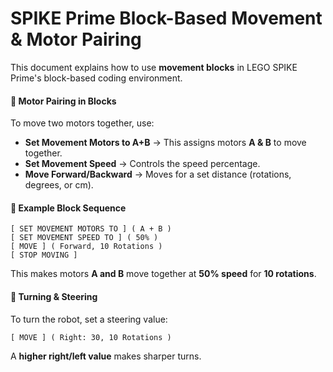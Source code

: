 # **SPIKE Prime Block-Based Movement & Motor Pairing**

This document explains how to use **movement blocks** in LEGO SPIKE Prime's block-based coding environment.

#### **🔹 Motor Pairing in Blocks**

To move two motors together, use:

- **Set Movement Motors to A+B** → This assigns motors **A & B** to move together.
- **Set Movement Speed** → Controls the speed percentage.
- **Move Forward/Backward** → Moves for a set distance (rotations, degrees, or cm).

#### **🔹 Example Block Sequence**

```plaintext
[ SET MOVEMENT MOTORS TO ] ( A + B )
[ SET MOVEMENT SPEED TO ] ( 50% )
[ MOVE ] ( Forward, 10 Rotations )
[ STOP MOVING ]
```

This makes motors **A and B** move together at **50% speed** for **10 rotations**.

#### **🔹 Turning & Steering**

To turn the robot, set a steering value:

```plaintext
[ MOVE ] ( Right: 30, 10 Rotations )
```

A **higher right/left value** makes sharper turns.
